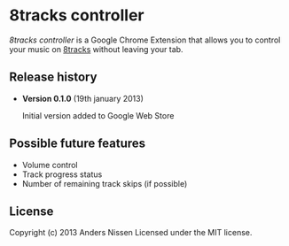 # 8tracks controller

_8tracks controller_ is a Google Chrome Extension that allows you to control your music on [8tracks](http://8tracks.com) without leaving your tab.

## Release history
* **Version 0.1.0** (19th january 2013)

  Initial version added to Google Web Store

## Possible future features
* Volume control
* Track progress status
* Number of remaining track skips (if possible)

## License
Copyright (c) 2013 Anders Nissen
Licensed under the MIT license.